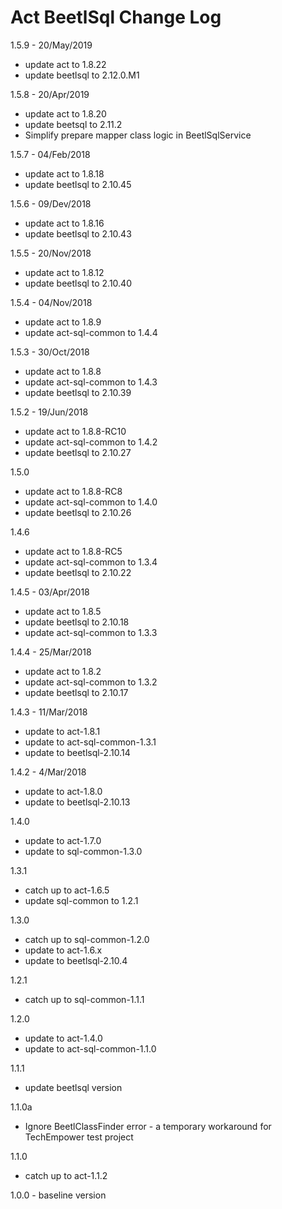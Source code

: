 # Act BeetlSql Change Log


1.5.9 - 20/May/2019
* update act to 1.8.22
* update beetlsql to 2.12.0.M1

1.5.8 - 20/Apr/2019
* update act to 1.8.20
* update beetsql to 2.11.2
* Simplify prepare mapper class logic in BeetlSqlService

1.5.7 - 04/Feb/2018
* update act to 1.8.18
* update beetlsql to 2.10.45

1.5.6 - 09/Dev/2018
* update act to 1.8.16
* update beetlsql to 2.10.43

1.5.5 - 20/Nov/2018
* update act to 1.8.12
* update beetlsql to 2.10.40

1.5.4 - 04/Nov/2018
* update act to 1.8.9
* update act-sql-common to 1.4.4

1.5.3 - 30/Oct/2018
* update act to 1.8.8
* update act-sql-common to 1.4.3
* update beetlsql to 2.10.39

1.5.2 - 19/Jun/2018
* update act to 1.8.8-RC10
* update act-sql-common to 1.4.2
* update beetlsql to 2.10.27

1.5.0
* update act to 1.8.8-RC8
* update act-sql-common to 1.4.0
* update beetlsql to 2.10.26

1.4.6
* update act to 1.8.8-RC5
* update act-sql-common to 1.3.4
* update beetlsql to 2.10.22

1.4.5 - 03/Apr/2018
* update act to 1.8.5
* update beetlsql to 2.10.18
* update act-sql-common to 1.3.3

1.4.4 - 25/Mar/2018
* update act to 1.8.2
* update act-sql-common to 1.3.2
* update beetlsql to 2.10.17

1.4.3 - 11/Mar/2018
* update to act-1.8.1
* update to act-sql-common-1.3.1
* update to beetlsql-2.10.14

1.4.2 - 4/Mar/2018
* update to act-1.8.0
* update to beetlsql-2.10.13

1.4.0
* update to act-1.7.0
* update to sql-common-1.3.0

1.3.1
* catch up to act-1.6.5
* update sql-common to 1.2.1

1.3.0
* catch up to sql-common-1.2.0
* update to act-1.6.x
* update to beetlsql-2.10.4

1.2.1
* catch up to sql-common-1.1.1

1.2.0
* update to act-1.4.0
* update to act-sql-common-1.1.0

1.1.1
* update beetlsql version

1.1.0a
* Ignore BeetlClassFinder error - a temporary workaround for TechEmpower test project

1.1.0
* catch up to act-1.1.2

1.0.0 - baseline version
